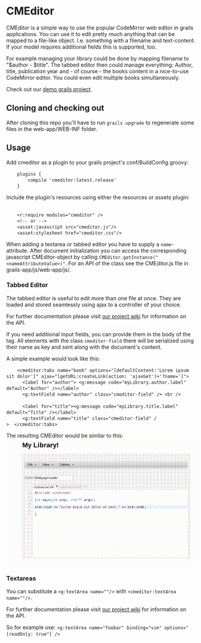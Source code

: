 # CMEditor
CMEditor is a simple way to use the popular CodeMirror web editor in grails applications. You can use it to edit pretty much anything that can be mapped to a file-like object. I.e. something with a filename and text-content. If your model requires additional fields this is supported, too.

For example managing your library could be done by mapping filename to "$author - $title". The tabbed editor then could manage everything: Author, title, publication year and - of course - the books content in a nice-to-use CodeMirror editor. You could even edit multiple books simultaneously.

Check out our [demo grails project](https://github.com/RRZE-PP/grails-cmeditor-demo).

## Cloning and checking out
After cloning this repo you'll have to run `grails upgrade` to regenerate some files in the web-app/WEB-INF folder.

## Usage
Add cmeditor as a plugin to your grails project's conf/BuildConfig.groovy:
```
    plugins {
        compile 'cmeditor:latest.release'
    }
```

Include the plugin's resources using either the resources or assets plugin:
```

	<r:require modules="cmeditor" />
	<!-- or -->
	<asset:javascript src="cmeditor.js"/>
	<asset:stylesheet href="cmeditor.css"/>

```

When adding a textarea or tabbed editor you have to supply a `name`-attribute. After document initialization you can access the corresponding javascript CMEditor-object by calling `CMEditor.getInstance("<nameAttributeValue>)"`. For an API of the class see the CMEditor.js file in grails-app/js/web-app/js/.

### Tabbed Editor
The tabbed editor is useful to edit more than one file at once. They are loaded and stored seamlessly using ajax to a controller of your choice.

For further documentation please visit [our project wiki](https://github.com/RRZE-PP/grails-cmeditor/wiki/Tabbed-Editor) for information on the API.

If you need additional input fields, you can provide them in the body of the tag. All elements with the class `cmeditor-field` there will be serialized using their name as key and sent along with the document's content.

A simple example would look like this:
```gsp
    <cmeditor:tabs name="book" options="[defaultContent:'Lorem ipsum sit dolor']" ajax="[getURL:createLink(action: 'ajaxGet')+'?name=']">
      <label for="author"> <g:message code="myLibrary.author.label" default="Author" /></label>
      <g:textField name="author" class="cmeditor-field" /> <br />

      <label for="title"><g:message code="myLibrary.title.label" default="Title" /></label>
      <g:textField name="title" class="cmeditor-field" /
>  </cmeditor:tabs>
```

The resulting CMEditor would be similar to this:
![Recorded demo](https://raw.githubusercontent.com/RRZE-PP/grails-cmeditor-demo/master/example.gif)


### Textareas
You can substitute a `<g:textArea name=""/>` with `<cmeditor:textArea name=""/>`.

For further documentation please visit [our project wiki](https://github.com/RRZE-PP/grails-cmeditor/wiki/Tabbed-Editor) for information on the API.

So for example use: `<g:textArea name="foobar" binding="vim" options="[readOnly: true"] />`